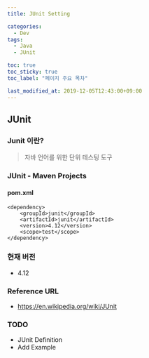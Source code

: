 ```yaml
---
title: JUnit Setting

categories:
  - Dev
tags:
  - Java
  - JUnit

toc: true
toc_sticky: true
toc_label: "페이지 주요 목차"

last_modified_at: 2019-12-05T12:43:00+09:00
---
```


## JUnit ##

### Junit 이란? ###
> 자바 언어를 위한 단위 테스팅 도구

### JUnit - Maven Projects ###

#### pom.xml ####
```
<dependency>
    <groupId>junit</groupId>
    <artifactId>junit</artifactId>
    <version>4.12</version>
    <scope>test</scope>
</dependency>
```

### 현재 버전 ###
- 4.12

### Reference URL ###
- <https://en.wikipedia.org/wiki/JUnit>

### TODO ###
- JUnit Definition
- Add Example